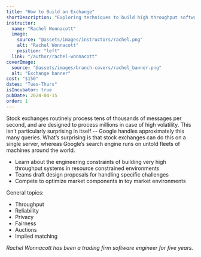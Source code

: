 ```yaml
---
title: "How to Build an Exchange"
shortDescription: "Exploring techniques to build high throughput software systems"
instructor:
  name: "Rachel Wonnacott"
  image:
    source: "@assets/images/instructors/rachel.png"
    alt: "Rachel Wonnacott"
    position: "left"
  link: "/author/rachel-wonnacott"
coverImage:
  source: "@assets/images/branch-covers/rachel_banner.png"
  alt: "Exchange banner"
cost: "$150"
dates: "Tues-Thurs"
isIncubator: true
pubDate: 2024-04-15
order: 1
---
```


Stock exchanges routinely process tens of thousands of messages per second, and are designed to process millions in case of high volatility. This isn’t particularly surprising in itself -- Google handles approximately this many queries. What’s surprising is that stock exchanges can do this on a single server, whereas Google’s search engine runs on untold fleets of machines around the world.

- Learn about the engineering constraints of building very high throughput systems in resource constrained environments
- Teams draft design proposals for handling specific challenges
- Compete to optimize market components in toy market environments

General topics:

- Throughput
- Reliability
- Privacy
- Fairness
- Auctions
- Implied matching

*Rachel Wonnacott has been a trading firm software engineer for five years.*
